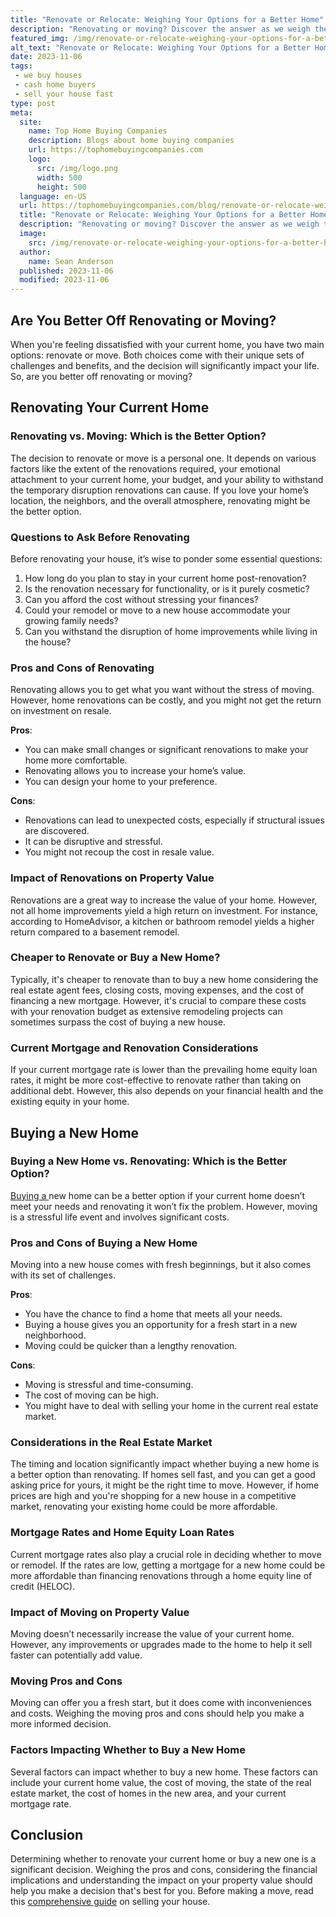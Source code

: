 ```yaml
---
title: "Renovate or Relocate: Weighing Your Options for a Better Home"
description: "Renovating or moving? Discover the answer as we weigh the pros and cons, helping you make a decision that will elevate your lifestyle. Explore now!"
featured_img: /img/renovate-or-relocate-weighing-your-options-for-a-better-home.webp
alt_text: "Renovate or Relocate: Weighing Your Options for a Better Home"
date: 2023-11-06
tags:
 - we buy houses
 - cash home buyers
 - sell your house fast
type: post
meta:
  site:
    name: Top Home Buying Companies
    description: Blogs about home buying companies
    url: https://tophomebuyingcompanies.com
    logo:
      src: /img/logo.png
      width: 500
      height: 500
  language: en-US
  url: https://tophomebuyingcompanies.com/blog/renovate-or-relocate-weighing-your-options-for-a-better-home
  title: "Renovate or Relocate: Weighing Your Options for a Better Home"
  description: "Renovating or moving? Discover the answer as we weigh the pros and cons, helping you make a decision that will elevate your lifestyle. Explore now!"
  image:
    src: /img/renovate-or-relocate-weighing-your-options-for-a-better-home.webp
  author:
    name: Sean Anderson
  published: 2023-11-06
  modified: 2023-11-06
---
```


## Are You Better Off Renovating or Moving?

When you're feeling dissatisfied with your current home, you have two main options: renovate or move. Both choices come with their unique sets of challenges and benefits, and the decision will significantly impact your life. So, are you better off renovating or moving?

## Renovating Your Current Home

### Renovating vs. Moving: Which is the Better Option?

The decision to renovate or move is a personal one. It depends on various factors like the extent of the renovations required, your emotional attachment to your current home, your budget, and your ability to withstand the temporary disruption renovations can cause. If you love your home’s location, the neighbors, and the overall atmosphere, renovating might be the better option. 

### Questions to Ask Before Renovating

Before renovating your house, it’s wise to ponder some essential questions:

1.   How long do you plan to stay in your current home post-renovation?
2.   Is the renovation necessary for functionality, or is it purely cosmetic?
3.   Can you afford the cost without stressing your finances?
4.   Could your remodel or move to a new house accommodate your growing family needs?
5.   Can you withstand the disruption of home improvements while living in the house?

### Pros and Cons of Renovating

Renovating allows you to get what you want without the stress of moving. However, home renovations can be costly, and you might not get the return on investment on resale. 

**Pros**:

-   You can make small changes or significant renovations to make your home more comfortable.
-   Renovating allows you to increase your home’s value.
-   You can design your home to your preference.

**Cons**:

-   Renovations can lead to unexpected costs, especially if structural issues are discovered.
-   It can be disruptive and stressful.
-   You might not recoup the cost in resale value.

### Impact of Renovations on Property Value

Renovations are a great way to increase the value of your home. However, not all home improvements yield a high return on investment. For instance, according to HomeAdvisor, a kitchen or bathroom remodel yields a higher return compared to a basement remodel. 

### Cheaper to Renovate or Buy a New Home?

Typically, it's cheaper to renovate than to buy a new home considering the real estate agent fees, closing costs, moving expenses, and the cost of financing a new mortgage. However, it's crucial to compare these costs with your renovation budget as extensive remodeling projects can sometimes surpass the cost of buying a new house.

### Current Mortgage and Renovation Considerations

If your current mortgage rate is lower than the prevailing home equity loan rates, it might be more cost-effective to renovate rather than taking on additional debt. However, this also depends on your financial health and the existing equity in your home.

## Buying a New Home

### Buying a New Home vs. Renovating: Which is the Better Option?

[Buying   a  ](https://flippinggeorgiahouses.com/blog/renovating-or-moving-weighing-the-pros-and-cons)new home can be a better option if your current home doesn’t meet your needs and renovating it won’t fix the problem. However, moving is a stressful life event and involves significant costs.

### Pros and Cons of Buying a New Home

Moving into a new house comes with fresh beginnings, but it also comes with its set of challenges. 

**Pros**:

-   You have the chance to find a home that meets all your needs.
-   Buying a house gives you an opportunity for a fresh start in a new neighborhood.
-   Moving could be quicker than a lengthy renovation.

**Cons**:

-   Moving is stressful and time-consuming.
-   The cost of moving can be high.
-   You might have to deal with selling your home in the current real estate market.

### Considerations in the Real Estate Market

The timing and location significantly impact whether buying a new home is a better option than renovating. If homes sell fast, and you can get a good asking price for yours, it might be the right time to move. However, if home prices are high and you're shopping for a new house in a competitive market, renovating your existing home could be more affordable.

### Mortgage Rates and Home Equity Loan Rates

Current mortgage rates also play a crucial role in deciding whether to move or remodel. If the rates are low, getting a mortgage for a new home could be more affordable than financing renovations through a home equity line of credit (HELOC).

### Impact of Moving on Property Value

Moving doesn’t necessarily increase the value of your current home. However, any improvements or upgrades made to the home to help it sell faster can potentially add value.

### Moving Pros and Cons

Moving can offer you a fresh start, but it does come with inconveniences and costs. Weighing the moving pros and cons should help you make a more informed decision.

### Factors Impacting Whether to Buy a New Home

Several factors can impact whether to buy a new home. These factors can include your current home value, the cost of moving, the state of the real estate market, the cost of homes in the new area, and your current mortgage rate.

## Conclusion

Determining whether to renovate your current home or buy a new one is a significant decision. Weighing the pros and cons, considering the financial implications and understanding the impact on your property value should help you make a decision that's best for you. Before making a move, read this [comprehensive guide](https://www.wearehomebuyers.com/blog/sell-your-house-fast-as-is/) on selling your house.
